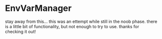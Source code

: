# EnvVarManager

stay away from this... this was an ettempt while still in the noob phase. there is a little bit of functionality, but not enough to try to use.
thanks for checking it out!
